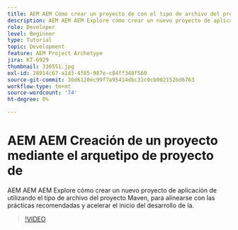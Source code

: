 ```yaml
---
title: AEM AEM Cómo crear un proyecto de con el tipo de archivo del proyecto de Maven de la
description: AEM AEM AEM Explore cómo crear un nuevo proyecto de aplicación de utilizando el tipo de archivo del proyecto Maven, para alinearse con las prácticas recomendadas y acelerar el inicio del desarrollo de la.
role: Developer
level: Beginner
type: Tutorial
topic: Development
feature: AEM Project Archetype
jira: KT-6929
thumbnail: 330551.jpg
exl-id: 28914c67-a1d3-4f85-987e-c84ff348f560
source-git-commit: 30d6120ec99f7a95414dbc31c0cb002152bd6763
workflow-type: tm+mt
source-wordcount: '74'
ht-degree: 0%

---
```


# AEM AEM Creación de un proyecto mediante el arquetipo de proyecto de

AEM AEM AEM Explore cómo crear un nuevo proyecto de aplicación de utilizando el tipo de archivo del proyecto Maven, para alinearse con las prácticas recomendadas y acelerar el inicio del desarrollo de la.

>[!VIDEO](https://video.tv.adobe.com/v/330551?quality=12&learn=on)
